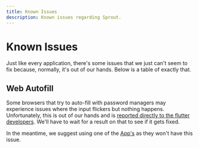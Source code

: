 ```yaml
---
title: Known Issues
description: Known issues regarding Sprout.
---
```


# Known Issues

Just like every application, there's some issues that we just can't seem to fix because, normally, it's out of our hands. Below is a table of exactly that.

## Web Autofill

Some browsers that try to auto-fill with password managers may experience issues where the input flickers but nothing happens. Unfortunately, this is out of our hands and is [reported directly to the flutter developers](https://github.com/flutter/flutter/issues/127694). We'll have to wait for a result on that to see if it gets fixed.

In the meantime, we suggest using one of the [App's](../getting-started/access.md#apps) as they won't have this issue.
